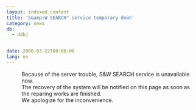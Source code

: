 ```yaml
---
layout: indexed_content
title: 'S&amp;W SEARCH" service temporary down'
category: news
db:
  - ddbj


date: 2006-03-22T00:00:00
lang: en
---
```


<dd>Because of the server trouble, S&amp;W SEARCH service is unavailable now.<br> The recovery of the system will be notified on this page as soon as<br> the reparing works are finished.
<dd>We apologize for the inconvenience.</dd>
</dd>

